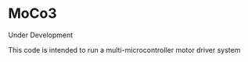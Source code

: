# MoCo3
Under Development

This code is intended to run a multi-microcontroller motor driver system
